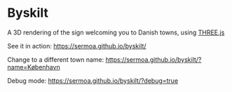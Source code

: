 # Byskilt

A 3D rendering of the sign welcoming you to Danish towns, using [THREE.js](https://threejs.org/)

See it in action: https://sermoa.github.io/byskilt/

Change to a different town name: https://sermoa.github.io/byskilt/?name=København

Debug mode: https://sermoa.github.io/byskilt/?debug=true
